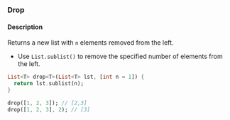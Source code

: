 ### Drop

#### Description



Returns a new list with `n` elements removed from the left.

- Use `List.sublist()` to remove the specified number of elements from the left.

```dart
List<T> drop<T>(List<T> lst, [int n = 1]) {
  return lst.sublist(n);
}
```

```dart
drop([1, 2, 3]); // [2,3]
drop([1, 2, 3], 2); // [3]
```
